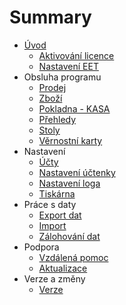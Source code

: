 # Summary

* [Úvod](README.md)
   * [Aktivování licence](licence.md)
   * [Nastavení EET](companyEET.md)
* Obsluha programu
   * [Prodej](command/sale/sale.md)
   * [Zboží](command/items/items.md)
   * [Pokladna - KASA](command/cashRegister/cashRegister.md)
   * [Přehledy](command/reports/reports.md)
   * [Stoly](command/tables/tables.md)
   * [Věrnostní karty](command/loyaltyCards/loyaltyCards.md)
* Nastavení
   * [Účty](settings/accounts/accounts.md)
   * [Nastavení účtenky](settings/receiptSettings/receiptSettings.md)
   * [Nastavení loga](settings/logo/logo.md)
   * [Tiskárna](settings/printer/printer.md)
* Práce s daty
   * [Export dat](data/export.md)
   * [Import](data/import.md)
   * [Zálohování dat](config.md)
* Podpora
   * [Vzdálená pomoc](support.md)
   * [Aktualizace](update.md)
* Verze a změny
   * [Verze](versions.md)

